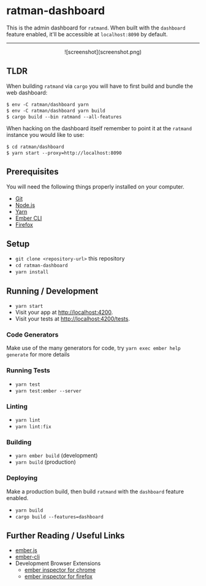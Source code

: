 # ratman-dashboard

This is the admin dashboard for `ratmand`. When built with the
`dashboard` feature enabled, it'll be accessible at `localhost:8090`
by default.

---

<center>
![screenshot](screenshot.png)
</center>

## TLDR

When building `ratmand` via `cargo` you will have to first build and
bundle the web dashboard:

```
$ env -C ratman/dashboard yarn
$ env -C ratman/dashboard yarn build
$ cargo build --bin ratmand --all-features
```

When hacking on the dashboard itself remember to point it at the
`ratmand` instance you would like to use:

```
$ cd ratman/dashboard
$ yarn start --proxy=http://localhost:8090
```

## Prerequisites

You will need the following things properly installed on your computer.

* [Git](https://git-scm.com/)
* [Node.js](https://nodejs.org/)
* [Yarn](https://yarnpkg.com/)
* [Ember CLI](https://cli.emberjs.com/release/)
* [Firefox](https://getfirefox.com/)

## Setup

- `git clone <repository-url>` this repository
- `cd ratman-dashboard`
- `yarn install`

## Running / Development

- `yarn start`
- Visit your app at [http://localhost:4200](http://localhost:4200).
- Visit your tests at [http://localhost:4200/tests](http://localhost:4200/tests).

### Code Generators

Make use of the many generators for code, try `yarn exec ember help generate` for more details

### Running Tests

- `yarn test`
- `yarn test:ember --server`

### Linting

- `yarn lint`
- `yarn lint:fix`

### Building

- `yarn ember build` (development)
- `yarn build` (production)

### Deploying

Make a production build, then build `ratmand` with the `dashboard` feature enabled.

* `yarn build`
* `cargo build --features=dashboard`

## Further Reading / Useful Links

- [ember.js](https://emberjs.com/)
- [ember-cli](https://cli.emberjs.com/release/)
- Development Browser Extensions
  - [ember inspector for chrome](https://chrome.google.com/webstore/detail/ember-inspector/bmdblncegkenkacieihfhpjfppoconhi)
  - [ember inspector for firefox](https://addons.mozilla.org/en-US/firefox/addon/ember-inspector/)
